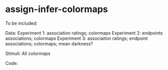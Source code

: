 # assign-infer-colormaps

To be included: 

Data: 
Experiment 1: association ratings; colormaps 
Experiment 2: endpoints associations; colormaps
Experiment 3: associaiton ratings; endpoint associations; colormaps; mean darkness? 

Stimuli: 
All colormaps

Code: 
